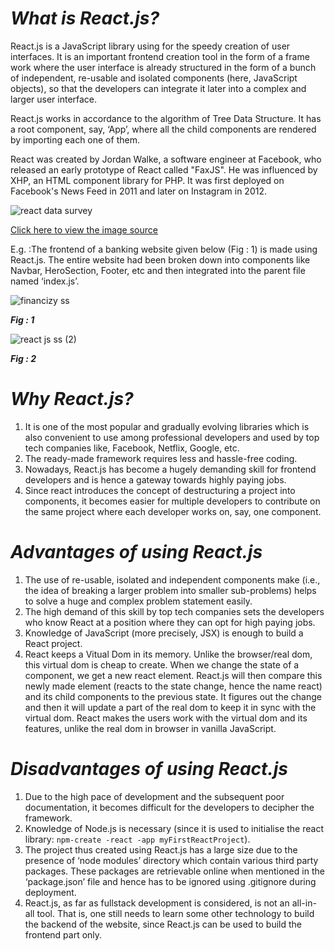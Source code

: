 # ***What is React.js?***
React.js is a JavaScript library using for the speedy creation of user interfaces. It is an important frontend creation tool in the form of a frame work where the user interface is already structured in the form of a bunch of independent, re-usable and isolated components (here, JavaScript objects), so that the developers can integrate it later into a complex and larger user interface.

React.js works in accordance to the algorithm of Tree Data Structure. It has a root component, say, ‘App’, where all the child components are rendered by importing each one of them.

React was created by Jordan Walke, a software engineer at Facebook, who released an early prototype of React called "FaxJS". He was influenced by XHP, an HTML component library for PHP. It was first deployed on Facebook's News Feed in 2011 and later on Instagram in 2012.

![react data survey](https://user-images.githubusercontent.com/79986094/134026970-beb8cc8e-8bb7-47cf-b4d9-91e3dfe1eede.png)

[Click here to view the image source](https://www.geeksforgeeks.org/angular-vs-reactjs-which-one-is-most-in-demand-frontend-development-framework-in-2019/)

E.g. :The frontend of a banking website given below (Fig : 1) is made using React.js. The entire website had been broken down into components like Navbar, HeroSection, Footer, etc and then integrated into the parent file named ‘index.js’.

![financizy ss](https://user-images.githubusercontent.com/79986094/133939494-c746bb7d-9426-4c4a-8f0f-1de740759552.png)

***Fig : 1***

![react js ss (2)](https://user-images.githubusercontent.com/79986094/133939513-87b6ab3d-6952-492f-9b71-ba6d6d06311e.png)

***Fig : 2***

# ***Why React.js?***
  1. It is one of the most popular and gradually evolving libraries which is 	also convenient to use among professional developers and used by top 	tech companies like, Facebook, Netflix, Google, etc.
  2. The ready-made framework requires less and hassle-free coding.
  3. Nowadays, React.js has become a hugely demanding skill for frontend developers and is hence a gateway towards highly paying jobs.
  4. Since react introduces the concept of destructuring a project into components, it becomes easier for multiple developers to contribute on the same project where each developer works on, say, one component.

# ***Advantages of using React.js***
  1. The use of re-usable, isolated and independent components make (i.e., 	the idea of breaking a larger problem into smaller sub-problems) helps 	to solve a huge and complex problem statement easily.
  2. The high demand of this skill by top tech companies sets the 	developers who know React at a position where they can opt for 	high paying jobs.
  3. Knowledge of JavaScript (more precisely, JSX) is  enough to build a 	React project.
  4. React keeps a Vitual Dom in its memory. Unlike the browser/real dom, 	this virtual dom is cheap to create. When we change the state of a 	component, we get a new react element. React.js will then compare this 	newly made element (reacts to the state change, hence the name react) 	and its child components to the previous state. It figures out the change 	and then it will update a part of the real dom to keep it in sync with the 	virtual dom. React makes the users work with the virtual dom and its 	features, unlike the real dom in browser in vanilla JavaScript.

# ***Disadvantages of using React.js***
  1. Due to the high pace of development and the subsequent poor 	documentation, it becomes difficult for the developers to decipher the 	framework.
  2. Knowledge of Node.js is necessary (since it is used to initialise the 	react library:  `npm-create -react -app myFirstReactProject`).
  3. The project thus created using React.js has a large size due to the    	presence of ‘node modules’ directory which contain various third party 	packages. These packages are retrievable online when mentioned in 	the ‘package.json’ file and hence has to be ignored using .gitignore 	during deployment.
  4. React.js, as far as fullstack development is considered, is not an all-in-	all tool.  That is, one still needs to learn some other technology to build 	the backend of the website, since React.js can be used to build the 	frontend part only.
